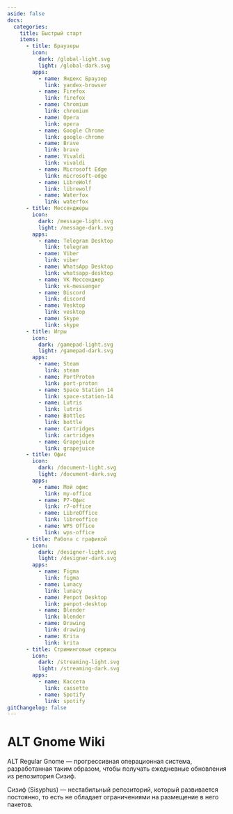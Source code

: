```yaml
---
aside: false
docs:
  categories:
    title: Быстрый старт
    items:
      - title: Браузеры
        icon:
          dark: /global-light.svg
          light: /global-dark.svg
        apps:
          - name: Яндекс Браузер
            link: yandex-browser
          - name: Firefox
            link: firefox
          - name: Chromium
            link: chromium
          - name: Opera
            link: opera
          - name: Google Chrome
            link: google-chrome
          - name: Brave
            link: brave
          - name: Vivaldi
            link: vivaldi
          - name: Microsoft Edge
            link: microsoft-edge
          - name: LibreWolf
            link: librewolf
          - name: Waterfox
            link: waterfox
      - title: Мессенджеры
        icon:
          dark: /message-light.svg
          light: /message-dark.svg
        apps:
          - name: Telegram Desktop
            link: telegram
          - name: Viber
            link: viber
          - name: WhatsApp Desktop
            link: whatsapp-desktop
          - name: VK Мессенджер
            link: vk-messenger
          - name: Discord
            link: discord
          - name: Vesktop
            link: vesktop
          - name: Skype
            link: skype
      - title: Игры
        icon:
          dark: /gamepad-light.svg
          light: /gamepad-dark.svg
        apps:
          - name: Steam
            link: steam
          - name: PortProton
            link: port-proton
          - name: Space Station 14
            link: space-station-14
          - name: Lutris
            link: lutris
          - name: Bottles
            link: bottle
          - name: Cartridges
            link: cartridges
          - name: Grapejuice
            link: grapejuice
      - title: Офис
        icon:
          dark: /document-light.svg
          light: /document-dark.svg
        apps:
          - name: Мой офис
            link: my-office
          - name: Р7-Офис
            link: r7-office
          - name: LibreOffice
            link: libreoffice
          - name: WPS Office
            link: wps-office
      - title: Работа с графикой
        icon:
          dark: /designer-light.svg
          light: /designer-dark.svg
        apps:
          - name: Figma
            link: figma
          - name: Lunacy
            link: lunacy
          - name: Penpot Desktop
            link: penpot-desktop
          - name: Blender
            link: blender
          - name: Drawing
            link: drawing
          - name: Krita
            link: krita
      - title: Стриминговые сервисы
        icon:
          dark: /streaming-light.svg
          light: /streaming-dark.svg
        apps:
          - name: Кассета
            link: cassette
          - name: Spotify
            link: spotify
gitChangelog: false
---
```


# ALT Gnome Wiki

ALT Regular Gnome — прогрессивная операционная система, разработанная таким образом, чтобы получать ежедневные обновления из репозитория Сизиф.

Сизиф (Sisyphus) — нестабильный репозиторий, который развивается постоянно, то есть не обладает ограничениями на размещение в него пакетов.

<AGWCategories />
